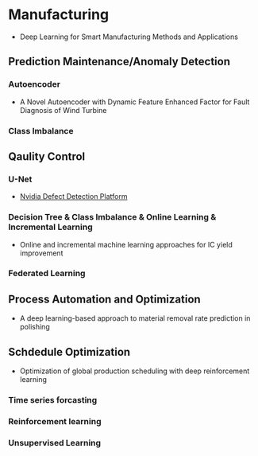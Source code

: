 # Manufacturing

* Deep Learning for Smart Manufacturing Methods and Applications

## Prediction Maintenance/Anomaly Detection

### Autoencoder

* A Novel Autoencoder with Dynamic Feature Enhanced Factor for Fault Diagnosis of Wind Turbine

### Class Imbalance


## Qaulity Control

### U-Net

* [Nvidia Defect Detection Platform](https://devblogs.nvidia.com/automatic-defect-inspection-using-the-nvidia-end-to-end-deep-learning-platform/)

### Decision Tree & Class Imbalance & Online Learning & Incremental Learning

* Online and incremental machine learning approaches for IC yield improvement

### Federated Learning

## Process Automation and Optimization

* A deep learning-based approach to material removal rate prediction in polishing

## Schdedule Optimization

* Optimization of global production scheduling with deep reinforcement learning

### Time series forcasting

### Reinforcement learning

### Unsupervised Learning
